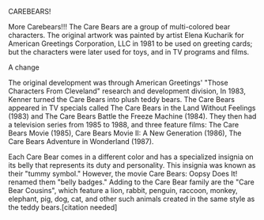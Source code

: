 CAREBEARS!

More Carebears!!!
The Care Bears are a group of multi-colored bear characters. The original artwork was painted by artist Elena Kucharik for American Greetings Corporation, LLC in 1981 to be used on greeting cards; but the characters were later used for toys, and in TV programs and films.

A change

The original development was through American Greetings' "Those Characters From Cleveland" research and development division, In 1983, Kenner turned the Care Bears into plush teddy bears. The Care Bears appeared in TV specials called The Care Bears in the Land Without Feelings (1983) and The Care Bears Battle the Freeze Machine (1984). They then had a television series from 1985 to 1988, and three feature films: The Care Bears Movie (1985), Care Bears Movie II: A New Generation (1986), The Care Bears Adventure in Wonderland (1987).

Each Care Bear comes in a different color and has a specialized insignia on its belly that represents its duty and personality. This insignia was known as their "tummy symbol." However, the movie Care Bears: Oopsy Does It! renamed them "belly badges." Adding to the Care Bear family are the "Care Bear Cousins", which feature a lion, rabbit, penguin, raccoon, monkey, elephant, pig, dog, cat, and other such animals created in the same style as the teddy bears.[citation needed]

